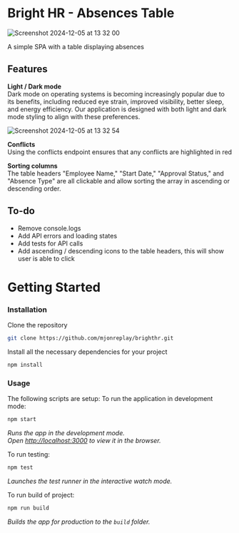 # Bright HR - Absences Table

![Screenshot 2024-12-05 at 13 32 00](https://github.com/user-attachments/assets/b627c33f-c198-4ba4-bac7-f2a00fb5bb05)

A simple SPA with a table displaying absences

## Features

**Light / Dark mode**\
Dark mode on operating systems is becoming increasingly popular due to its benefits, including reduced eye strain, improved visibility, better sleep, and energy efficiency. Our application is designed with both light and dark mode styling to align with these preferences.

![Screenshot 2024-12-05 at 13 32 54](https://github.com/user-attachments/assets/cefa0b2d-fbc9-4141-b017-279d77fdbb2e)

**Conflicts**\
Using the conflicts endpoint ensures that any conflicts are highlighted in red

**Sorting columns**\
The table headers "Employee Name," "Start Date," "Approval Status," and "Absence Type" are all clickable and allow sorting the array in ascending or descending order.

## To-do
 - Remove console.logs
 - Add API errors and loading states
 - Add tests for API calls
 - Add ascending / descending icons to the table headers, this will show user is able to click


# Getting Started 

### Installation
Clone the repository
   ```sh
   git clone https://github.com/mjonreplay/brighthr.git
   ```
Install all the necessary dependencies for your project
   ```sh
   npm install
   ```
### Usage
The following scripts are setup:
To run the application in development mode:
   ```sh
   npm start
   ```
*Runs the app in the development mode.\
Open [http://localhost:3000](http://localhost:3000) to view it in the browser.*

To run testing:
   ```sh
   npm test
   ```
*Launches the test runner in the interactive watch mode.*

To run build of project:
   ```sh
   npm run build
   ```
*Builds the app for production to the `build` folder.*

